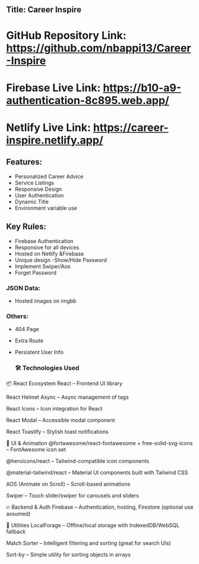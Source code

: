 ## Title: Career Inspire

# GitHub Repository Link: https://github.com/nbappi13/Career-Inspire

# Firebase Live Link: https://b10-a9-authentication-8c895.web.app/

# Netlify Live Link: https://career-inspire.netlify.app/


## Features:
- Personalized Career Advice
- Service Listings
- Responsive Design
- User Authentication
- Dynamic Title
- Environment variable use

## Key Rules:
- Firebase Authentication
- Responsive for all devices
- Hosted on Netlify &Firebase
- Unique design
-Show/Hide Password
- Implement Swiper/Aos
- Forget Password

### JSON Data:
- Hosted images on imgbb


### Others:
- 404 Page
- Extra Route
- Persistent User Info

  ### 🛠️ Technologies Used
📦 React Ecosystem
React – Frontend UI library

React Helmet Async – Async management of <head> tags

React Icons – Icon integration for React

React Modal – Accessible modal component

React Toastify – Stylish toast notifications

🎨 UI & Animation
@fortawesome/react-fontawesome + free-solid-svg-icons – FontAwesome icon set

@heroicons/react – Tailwind-compatible icon components

@material-tailwind/react – Material UI components built with Tailwind CSS

AOS (Animate on Scroll) – Scroll-based animations

Swiper – Touch slider/swiper for carousels and sliders

🔥 Backend & Auth
Firebase – Authentication, hosting, Firestore (optional use assumed)

🧠 Utilities
LocalForage – Offline/local storage with IndexedDB/WebSQL fallback

Match Sorter – Intelligent filtering and sorting (great for search UIs)

Sort-by – Simple utility for sorting objects in arrays
